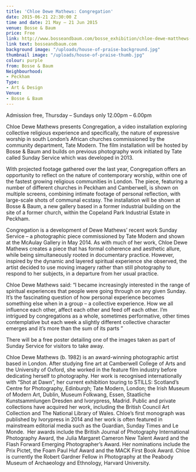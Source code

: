 ```yaml
---
title: 'Chloe Dewe Mathews: Congregation'
date: 2015-06-21 22:30:00 Z
time and date: 21 May – 21 Jun 2015
venue: Bosse & Baum
price: Free
link: http://www.bosseandbaum.com/bosse_exhibition/chloe-dewe-matthews-congregation-opening-22-may-2015-6-9pm/
link text: bosseandbaum.com
background image: "/uploads/house-of-praise-background.jpg"
thumbnail image: "/uploads/house-of-praise-thumb.jpg"
colour: purple
from: Bosse & Baum
Neighbourhood:
- Peckham
Type:
- Art & Design
Venue:
- Bosse & Baum
---
```


Admission free, Thursday – Sundays only 12.00pm – 6.00pm

Chloe Dewe Mathews presents Congregation, a video installation exploring collective religious experience and specifically, the nature of expressive worship in south London’s African churches commissioned by the community department, Tate Modern. The film installation will be hosted by Bosse & Baum and builds on previous photography work initiated by Tate called Sunday Service which was developed in 2013.

With projected footage gathered over the last year, Congregation offers an opportunity to reflect on the nature of contemporary worship, within one of the fastest growing religious communities in London. The piece, featuring a number of different churches in Peckham and Camberwell, is shown on multiple screens, combining intimate footage of personal reflection, with large-scale shots of communal ecstasy. The installation will be shown at Bosse & Baum, a new gallery based in a former industrial building on the site of a former church, within the Copeland Park Industrial Estate in Peckham.

Congregation is a development of Dewe Mathews’ recent work Sunday Service – a photographic piece commissioned by Tate Modern and shown at the McAulay Gallery in May 2014.  As with much of her work, Chloe Dewe Mathews creates a piece that has formal coherence and aesthetic allure, while being simultaneously rooted in documentary practice. However, inspired by the dynamic and layered spiritual experience she observed, the artist decided to use moving imagery rather than still photography to respond to her subjects, in a departure from her usual practice.

Chloe Dewe Mathews said: “I became increasingly interested in the range of spiritual experiences that people were going through on any given Sunday. It’s the fascinating question of how personal experience becomes something else when in a group – a collective experience.  How we all influence each other, affect each other and feed off each other.  I’m intrigued by congregations as a whole, sometimes performative, other times contemplative but each week a slightly different collective character emerges and it’s more than the sum of its parts ”

There will be a free poster detailing one of the images taken as part of Sunday Service for visitors to take away.

Chloe Dewe Mathews (b. 1982) is an award-winning photographic artist based in London.  After studying fine art at Camberwell College of Arts and the University of Oxford, she worked in the feature film industry before dedicating herself to photography. Her work is recognised internationally with “Shot at Dawn”, her current exhibition touring to STILLS: Scotland’s Centre for Photography, Edinburgh; Tate Modern, London; the Irish Museum of Modern Art, Dublin, Museum Folkwang, Essen, Staatliche Kunstsammlungen Dresden and Ivorypress, Madrid.  Public and private collections have acquired her work, including the British Council Art Collection and The National Library of Wales. Chloe’s first monograph was published by Ivorypress in 2014 and her work is often featured in mainstream editorial media such as the Guardian, Sunday Times and Le Monde.  Her awards include the British Journal of Photography International Photography Award, the Julia Margaret Cameron New Talent Award and the Flash Forward Emerging Photographer’s Award.  Her nominations include the Prix Pictet, the Foam Paul Huf Award and the MACK First Book Award. Chloe is currently the Robert Gardner Fellow in Photography at the Peabody Museum of Archaeology and Ethnology, Harvard University.

